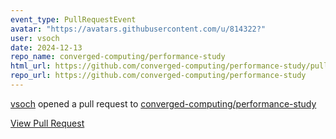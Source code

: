 ```yaml
---
event_type: PullRequestEvent
avatar: "https://avatars.githubusercontent.com/u/814322?"
user: vsoch
date: 2024-12-13
repo_name: converged-computing/performance-study
html_url: https://github.com/converged-computing/performance-study/pull/78
repo_url: https://github.com/converged-computing/performance-study
---
```


<a href='https://github.com/vsoch' target='_blank'>vsoch</a> opened a pull request to <a href='https://github.com/converged-computing/performance-study' target='_blank'>converged-computing/performance-study</a>

<a href='https://github.com/converged-computing/performance-study/pull/78' target='_blank'>View Pull Request</a>